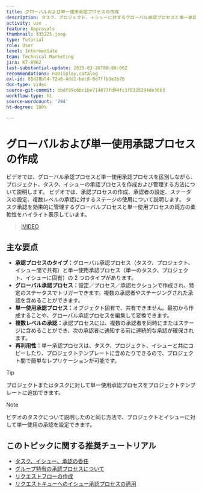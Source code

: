 ```yaml
---
title: グローバルおよび単一使用承認プロセスの作成
description: タスク、プロジェクト、イシューに対するグローバル承認プロセスと単一承認プロセスの両方を活用し、複数レベルのステージングされた承認を実装し、プロジェクトテンプレートの再利用性を通じて効率を高めることで、承認ワークフローを強化します。
activity: use
feature: Approvals
thumbnail: 335225.jpeg
type: Tutorial
role: User
level: Intermediate
team: Technical Marketing
jira: KT-8962
last-substantial-update: 2025-03-26T00:00:00Z
recommendations: noDisplay,catalog
exl-id: 85d28b54-72a6-4dd1-bac8-8e7ffb3e2b76
doc-type: video
source-git-commit: bbdf99c6bc1be714077fd94fc3f8325394de36b3
workflow-type: ht
source-wordcount: '294'
ht-degree: 100%

---
```


# グローバルおよび単一使用承認プロセスの作成

ビデオでは、グローバル承認プロセスと単一使用承認プロセスを区別しながら、プロジェクト、タスク、イシューの承認プロセスを作成および管理する方法について説明します。
ビデオでは、承認プロセスの作成、承認者の設定、ステータスの設定、複数レベルの承認に対するステージの使用について説明します。
タスク承認を効果的に管理するグローバルプロセスと単一使用プロセスの両方の柔軟性をハイライト表示しています。

>[!VIDEO](https://video.tv.adobe.com/v/335225/?quality=12&learn=on&enablevpops=1)

## 主な要点

* **承認プロセスのタイプ：**&#x200B;グローバル承認プロセス（タスク、プロジェクト、イシュー間で共有）と単一使用承認プロセス（単一のタスク、プロジェクト、イシューに固有）の 2 つのタイプがあります。
* **グローバル承認プロセス：**&#x200B;設定／プロセス／承認セクションで作成され、特定のステータスでトリガーできます。複数の承認者やステージングされた承認を含めることができます。
* **単一使用承認プロセス：**&#x200B;オブジェクト固有で、共有できません。最初から作成することや、グローバル承認プロセスを編集して変換できます。
* **複数レベルの承認：**&#x200B;承認プロセスには、複数の承認者を同時にまたはステージに含めることができ、次の承認者に通知する前に連続的な承認が確保されます。
* **再利用性：**&#x200B;単一承認プロセスは、タスク、プロジェクト、イシューと共にコピーしたり、プロジェクトテンプレートに含めたりできるので、プロジェクト間で簡単なレプリケーションが可能です。


>[!TIP]
>
>プロジェクトまたはタスクに対して単一使用承認プロセスをプロジェクトテンプレートに追加できます。

>[!NOTE]
>
>ビデオのタスクについて説明したのと同じ方法で、プロジェクトとイシューに対して単一使用の承認を設定できます。



## このトピックに関する推奨チュートリアル

* [タスク、イシュー、承認の委任](/help/manage-work/approval-processes-and-milestone-paths/delegate-approvals.md)
* [グループ特有の承認プロセスについて](/help/administration-and-setup/approval-processes-and-milestone-paths/group-specific-approval-processes.md)
* [リクエストフローの作成](/help/manage-work/request-queues/create-a-request-flow.md)
* [リクエストキューへのイシュー承認プロセスの適用](/help/manage-work/approval-processes-and-milestone-paths/apply-an-issue-approval-process-in-a-request-queue.md)

